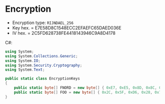 # Encryption

- Encryption type: `RIJNDAEL_256`
- Key hex. = E7E58D8C1548ECC2EFAEFC65DAED036E
- IV hex. = 2C5FD628738FE4418143946C9A8D4178

C#:

```csharp
using System;
using System.Collections.Generic;
using System.IO;
using System.Security.Cryptography;
using System.Text;

public static class EncryptionKeys
{
    public static byte[] FNORD = new byte[] { 0xE7, 0xE5, 0x8D, 0x8C, 0x15, 0x48, 0xEC, 0xC2, 0xEF, 0xAE, 0xFC, 0x65, 0xDA, 0xED, 0x03, 0x6E };
    public static byte[] FOO = new byte[] { 0x2C, 0x5F, 0xD6, 0x28, 0x73, 0x8F, 0xE4, 0x41, 0x81, 0x43, 0x94, 0x6C, 0x9A, 0x8D, 0x41, 0x78 };
}
```